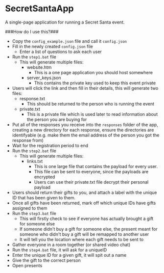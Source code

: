 # SecretSantaApp
A single-page application for running a Secret Santa event.

###How do I use this?###
- Copy the `config_example.json` file and call it `config.json`
 - Fill in the newly created `config.json` file
    - Enter a list of questions to ask each user
 - Run the `step1.bat` file
    - This will generate multiple files:
       - website.htm
          - This is a one page application you should host somewhere
       - server_keys.json
          - This contains the private key used to keep this event private
 - Users will click the link and then fill in their details, this will generate two files:
    - response.txt
       - This should be returned to the person who is running the event
    - private.txt
       - This is a private file which is used later to read information about the person you are buying for
 - Put all of the responses you receive into the `responses` folder of the app, creating a new directory for each response, ensure the directories are identifyable (e.g. make them the email address of the person you got the response from)
 - Wait for the registration period to end
 - Run the `step2.bat` file
    - This will generate multiple files:
       - links.txt
          - This is one large file that contains the payload for every user.
          - This file can be sent to everyone, since the payloads are encrypted
          - Users can use their private.txt file decrypt their personal payload
 - Users should return their gifts to you, and attach a label with the unique ID that has been given to them.
 - Once all gifts have been returned, mark off which unique IDs have gifts assigned to them
 - Run the `step3.bat` file
    - This will firstly check to see if everyone has actually brought a gift for someone else
    - If someone didn't buy a gift for someone else, the present meant for someone who didn't buy a gift will be remapped to another user
    - It will tell you the location where each gift needs to be sent to
 - Gather everyone in a room together (or shared video chat)
 - Run the `step4.bat` file, it will ask for a uniqueID
 - Enter the unique ID for a given gift, it will spit out a name
 - Give the gift to the correct person
 - Open presents
